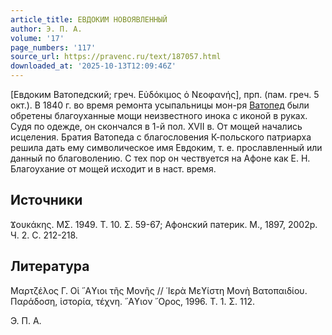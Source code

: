 ```yaml
---
article_title: ЕВДОКИМ НОВОЯВЛЕННЫЙ
author: Э. П. А.
volume: '17'
page_numbers: '117'
source_url: https://pravenc.ru/text/187057.html
downloaded_at: '2025-10-13T12:09:46Z'
---
```


[Евдоким Ватопедский; греч. Εὐδόκιμος ὁ Νεοφανής], прп. (пам. греч. 5 окт.). В 1840 г. во время ремонта усыпальницы мон-ря [Ватопед](https://pravenc.ru/text/Ватопед.html) были обретены благоуханные мощи неизвестного инока с иконой в руках. Судя по одежде, он скончался в 1-й пол. XVII в. От мощей начались исцеления. Братия Ватопеда с благословения К-польского патриарха решила дать ему символическое имя Евдоким, т. е. прославленный или данный по благоволению. С тех пор он чествуется на Афоне как Е. Н. Благоухание от мощей исходит и в наст. время.

## Источники

Ϫουκάκης. ΜΣ. 1949. Τ. 10. Σ. 59-67; Афонский патерик. М., 1897, 2002р. Ч. 2. С. 212-218.

## Литература

Μαρτζέλος Γ. Οἱ ῞Αϒιοι τῆς Μονῆς // ῾Ιερὰ Μεϒίστη Μονὴ Βατοπαιδίου. Παράδοση, ἱστορία, τέχνη. ῞Αϒιον ῎Ορος, 1996. Τ. 1. Σ. 112.

Э. П. А.
